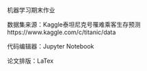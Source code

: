 机器学习期末作业
<p>
数据集来源：Kaggle泰坦尼克号罹难乘客生存预测
https://www.kaggle.com/c/titanic/data
</p>
<p>
代码编辑器：Jupyter Notebook
</p>
<p>
论文排版：LaTex
</p>
